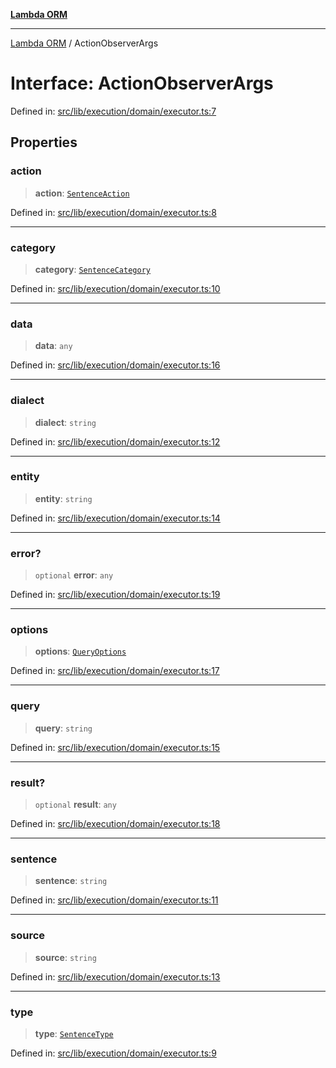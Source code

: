 [**Lambda ORM**](../README.md)

***

[Lambda ORM](../README.md) / ActionObserverArgs

# Interface: ActionObserverArgs

Defined in: [src/lib/execution/domain/executor.ts:7](https://github.com/lambda-orm/lambdaorm/blob/d7eed5bd6f40e7e5946b35121d5564379ef251ff/src/lib/execution/domain/executor.ts#L7)

## Properties

### action

> **action**: [`SentenceAction`](../enumerations/SentenceAction.md)

Defined in: [src/lib/execution/domain/executor.ts:8](https://github.com/lambda-orm/lambdaorm/blob/d7eed5bd6f40e7e5946b35121d5564379ef251ff/src/lib/execution/domain/executor.ts#L8)

***

### category

> **category**: [`SentenceCategory`](../enumerations/SentenceCategory.md)

Defined in: [src/lib/execution/domain/executor.ts:10](https://github.com/lambda-orm/lambdaorm/blob/d7eed5bd6f40e7e5946b35121d5564379ef251ff/src/lib/execution/domain/executor.ts#L10)

***

### data

> **data**: `any`

Defined in: [src/lib/execution/domain/executor.ts:16](https://github.com/lambda-orm/lambdaorm/blob/d7eed5bd6f40e7e5946b35121d5564379ef251ff/src/lib/execution/domain/executor.ts#L16)

***

### dialect

> **dialect**: `string`

Defined in: [src/lib/execution/domain/executor.ts:12](https://github.com/lambda-orm/lambdaorm/blob/d7eed5bd6f40e7e5946b35121d5564379ef251ff/src/lib/execution/domain/executor.ts#L12)

***

### entity

> **entity**: `string`

Defined in: [src/lib/execution/domain/executor.ts:14](https://github.com/lambda-orm/lambdaorm/blob/d7eed5bd6f40e7e5946b35121d5564379ef251ff/src/lib/execution/domain/executor.ts#L14)

***

### error?

> `optional` **error**: `any`

Defined in: [src/lib/execution/domain/executor.ts:19](https://github.com/lambda-orm/lambdaorm/blob/d7eed5bd6f40e7e5946b35121d5564379ef251ff/src/lib/execution/domain/executor.ts#L19)

***

### options

> **options**: [`QueryOptions`](QueryOptions.md)

Defined in: [src/lib/execution/domain/executor.ts:17](https://github.com/lambda-orm/lambdaorm/blob/d7eed5bd6f40e7e5946b35121d5564379ef251ff/src/lib/execution/domain/executor.ts#L17)

***

### query

> **query**: `string`

Defined in: [src/lib/execution/domain/executor.ts:15](https://github.com/lambda-orm/lambdaorm/blob/d7eed5bd6f40e7e5946b35121d5564379ef251ff/src/lib/execution/domain/executor.ts#L15)

***

### result?

> `optional` **result**: `any`

Defined in: [src/lib/execution/domain/executor.ts:18](https://github.com/lambda-orm/lambdaorm/blob/d7eed5bd6f40e7e5946b35121d5564379ef251ff/src/lib/execution/domain/executor.ts#L18)

***

### sentence

> **sentence**: `string`

Defined in: [src/lib/execution/domain/executor.ts:11](https://github.com/lambda-orm/lambdaorm/blob/d7eed5bd6f40e7e5946b35121d5564379ef251ff/src/lib/execution/domain/executor.ts#L11)

***

### source

> **source**: `string`

Defined in: [src/lib/execution/domain/executor.ts:13](https://github.com/lambda-orm/lambdaorm/blob/d7eed5bd6f40e7e5946b35121d5564379ef251ff/src/lib/execution/domain/executor.ts#L13)

***

### type

> **type**: [`SentenceType`](../enumerations/SentenceType.md)

Defined in: [src/lib/execution/domain/executor.ts:9](https://github.com/lambda-orm/lambdaorm/blob/d7eed5bd6f40e7e5946b35121d5564379ef251ff/src/lib/execution/domain/executor.ts#L9)
